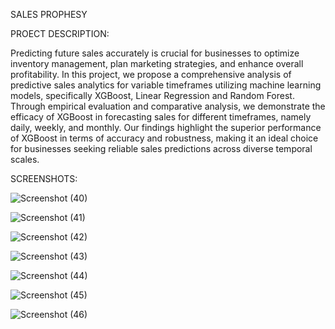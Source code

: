 SALES PROPHESY

PROECT DESCRIPTION:

Predicting future sales accurately is crucial for businesses to optimize inventory management, plan marketing strategies, and enhance overall profitability. In this project, we propose a comprehensive analysis of predictive sales analytics for variable timeframes utilizing machine learning models, specifically XGBoost, Linear Regression and Random Forest. Through empirical evaluation and comparative analysis, we demonstrate the efficacy of XGBoost in forecasting sales for different timeframes, namely daily, weekly, and monthly. Our findings highlight the superior performance of XGBoost in terms of accuracy and robustness, making it an ideal choice for businesses seeking reliable sales predictions across diverse temporal scales.

SCREENSHOTS:

![Screenshot (40)](https://github.com/user-attachments/assets/bc7eb184-2e78-4263-a580-af31df9887d5)


![Screenshot (41)](https://github.com/user-attachments/assets/fa60ba77-f588-43de-b308-8c6d31ccb633)


![Screenshot (42)](https://github.com/user-attachments/assets/02bdb97d-aaf0-477d-86aa-50994d91917b)


![Screenshot (43)](https://github.com/user-attachments/assets/a46ae828-65ef-4a59-88d2-2a3e75994683)


![Screenshot (44)](https://github.com/user-attachments/assets/91faaef2-546c-4196-a762-6a65e598112f)


![Screenshot (45)](https://github.com/user-attachments/assets/09aa91e3-ddeb-4482-8627-9eef80c219f7)


![Screenshot (46)](https://github.com/user-attachments/assets/c713f18c-14e0-4925-aca8-f4279269fca0)

